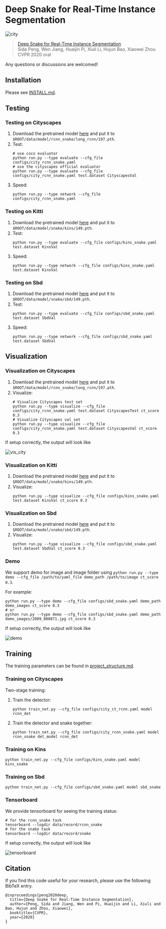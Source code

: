 # Deep Snake for Real-Time Instance Segmentation

![city](assets/snake_city.png)

> [Deep Snake for Real-Time Instance Segmentation](https://arxiv.org/pdf/2001.01629.pdf)  
> Sida Peng, Wen Jiang, Huaijin Pi, Xiuli Li, Hujun Bao, Xiaowei Zhou  
> CVPR 2020 oral

Any questions or discussions are welcomed!

## Installation

Please see [INSTALL.md](INSTALL.md).

## Testing

### Testing on Cityscapes

1. Download the pretrained model [here](https://zjueducn-my.sharepoint.com/:u:/g/personal/pengsida_zju_edu_cn/EX6rAwkK7jBEp7LxKbYIjAkB0QCFjBL4Ov6_aaK1zZFfrA?e=fRWG2x) and put it to `$ROOT/data/model/rcnn_snake/long_rcnn/197.pth`.
2. Test:
    ```
    # use coco evaluator
    python run.py --type evaluate --cfg_file configs/city_rcnn_snake.yaml
    # use the cityscapes official evaluator
    python run.py --type evaluate --cfg_file configs/city_rcnn_snake.yaml test.dataset CityscapesVal
    ```
3. Speed:
    ```
    python run.py --type network --cfg_file configs/city_rcnn_snake.yaml
    ```

### Testing on Kitti

1. Download the pretrained model [here](https://zjueducn-my.sharepoint.com/:u:/g/personal/pengsida_zju_edu_cn/ERrNrpFPg71HmaegOIqypFkBzqeYn84RF5Sq9dUZM7nsbg?e=bQZ8bp) and put it to `$ROOT/data/model/snake/kins/149.pth`.
2. Test:
    ```
    python run.py --type evaluate --cfg_file configs/kins_snake.yaml test.dataset KinsVal
    ```
3. Speed:
    ```
    python run.py --type network --cfg_file configs/kins_snake.yaml test.dataset KinsVal
    ```

### Testing on Sbd

1. Download the pretrained model [here](https://zjueducn-my.sharepoint.com/:u:/g/personal/pengsida_zju_edu_cn/EVIoAulD8ORAli3qjdPBMOoBbRTHaxhPHn_a76EznL_W-g?e=EzQQS1) and put it to `$ROOT/data/model/snake/sbd/149.pth`.
2. Test:
    ```
    python run.py --type evaluate --cfg_file configs/sbd_snake.yaml test.dataset SbdVal
    ```
3. Speed:
    ```
    python run.py --type network --cfg_file configs/sbd_snake.yaml test.dataset SbdVal
    ```

## Visualization

### Visualization on Cityscapes

1. Download the pretrained model [here](https://zjueducn-my.sharepoint.com/:u:/g/personal/pengsida_zju_edu_cn/EX6rAwkK7jBEp7LxKbYIjAkB0QCFjBL4Ov6_aaK1zZFfrA?e=fRWG2x) and put it to `$ROOT/data/model/rcnn_snake/long_rcnn/197.pth`.
2. Visualize:
    ```
    # Visualize Cityscapes test set
    python run.py --type visualize --cfg_file configs/city_rcnn_snake.yaml test.dataset CityscapesTest ct_score 0.3
    # Visualize Cityscapes val set
    python run.py --type visualize --cfg_file configs/city_rcnn_snake.yaml test.dataset CityscapesVal ct_score 0.3
    ```

If setup correctly, the output will look like

![vis_city](assets/vis_city.png)

### Visualization on Kitti

1. Download the pretrained model [here](https://zjueducn-my.sharepoint.com/:u:/g/personal/pengsida_zju_edu_cn/ERrNrpFPg71HmaegOIqypFkBzqeYn84RF5Sq9dUZM7nsbg?e=bQZ8bp) and put it to `$ROOT/data/model/snake/kins/149.pth`.
2. Visualize:
    ```
    python run.py --type visualize --cfg_file configs/kins_snake.yaml test.dataset KinsVal ct_score 0.3
    ```

### Visualization on Sbd

1. Download the pretrained model [here](https://zjueducn-my.sharepoint.com/:u:/g/personal/pengsida_zju_edu_cn/EVIoAulD8ORAli3qjdPBMOoBbRTHaxhPHn_a76EznL_W-g?e=EzQQS1) and put it to `$ROOT/data/model/snake/sbd/149.pth`.
2. Visualize:
    ```
    python run.py --type visualize --cfg_file configs/sbd_snake.yaml test.dataset SbdVal ct_score 0.3
    ```

### Demo

We support demo for image and image folder using `python run.py --type demo --cfg_file /path/to/yaml_file demo_path /path/to/image ct_score 0.3`.

For example:

```
python run.py --type demo --cfg_file configs/sbd_snake.yaml demo_path demo_images ct_score 0.3
# or
python run.py --type demo --cfg_file configs/sbd_snake.yaml demo_path demo_images/2009_000871.jpg ct_score 0.3
```

If setup correctly, the output will look like

![demo](assets/demo.png)

## Training

The training parameters can be found in [project_structure.md](project_structure.md).

### Training on Cityscapes

Two-stage training:

1. Train the detector:
    ```
    python train_net.py --cfg_file configs/city_ct_rcnn.yaml model rcnn_det
    ```
2. Train the detector and snake together:
    ```
    python train_net.py --cfg_file configs/city_rcnn_snake.yaml model rcnn_snake det_model rcnn_det
    ```

### Training on Kins

```
python train_net.py --cfg_file configs/kins_snake.yaml model kins_snake
```

### Training on Sbd

```
python train_net.py --cfg_file configs/sbd_snake.yaml model sbd_snake
```

### Tensorboard

We provide tensorboard for seeing the training status:

```
# for the rcnn_snake task
tensorboard --logdir data/record/rcnn_snake
# for the snake task
tensorboard --logdir data/record/snake
```

If setup correctly, the output will look like

![tensorboard](assets/snake_tensorboard.png)

## Citation

If you find this code useful for your research, please use the following BibTeX entry.

```
@inproceedings{peng2020deep,
  title={Deep Snake for Real-Time Instance Segmentation},
  author={Peng, Sida and Jiang, Wen and Pi, Huaijin and Li, Xiuli and Bao, Hujun and Zhou, Xiaowei},
  booktitle={CVPR},
  year={2020}
}
```
